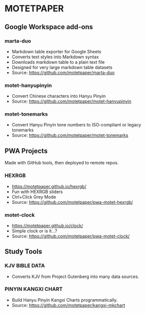 # MOTETPAPER



## Google Workspace add-ons

### marta-duo
  * Markdown table exporter for Google Sheets
  * Converts text styles into Markdown syntax
  * Downloads markdown table to a plain text file
  * Designed for very large markdown table datasets
  * Source: https://github.com/motetpaper/marta-duo
  
### motet-hanyupinyin
  * Convert Chinese characters into Hanyu Pinyin 
  * Source: https://github.com/motetpaper/motet-hanyupinyin

### motet-tonemarks
  + Convert Hanyu Pinyin tone numbers to ISO-compliant or legacy tonemarks
  + Source: https://github.com/motetpaper/motet-tonemarks


## PWA Projects
Made with GitHub tools, then deployed to remote repos.

### HEXRGB
  * https://motetpaper.github.io/hexrgb/ 
  * Fun with HEXRGB sliders
  * Ctrl+Click Grey Mode
  * Source: https://github.com/motetpaper/pwa-motet-hexrgb/
  
### motet-clock
  * https://motetpaper.github.io/clock/ 
  * Simple clock or is it...?
  * Source: https://github.com/motetpaper/pwa-motet-clock/

## Study Tools

### KJV BIBLE DATA
  + Converts KJV from Project Gutenberg into many data sources.

### PINYIN KANGXI CHART
  + Build Hanyu Pinyin Kangxi Charts programmatically.
  + Source: https://github.com/motetpaper/kangxi-mkchart



<!--
**motetpaper/motetpaper** is a ✨ _special_ ✨ repository because its `README.md` (this file) appears on your GitHub profile.

Here are some ideas to get you started:

- 🔭 I’m currently working on ...
- 🌱 I’m currently learning ...
- 👯 I’m looking to collaborate on ...
- 🤔 I’m looking for help with ...
- 💬 Ask me about ...
- 📫 How to reach me: ...
- 😄 Pronouns: ...
- ⚡ Fun fact: ...
-->
